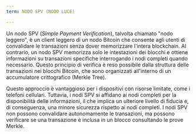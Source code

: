 ```yaml
---
term: NODO SPV (NODO LUCE)

---
```

Un nodo SPV (*Simple Payment Verification*), talvolta chiamato "nodo leggero", è un client leggero di un nodo Bitcoin che consente agli utenti di convalidare le transazioni senza dover memorizzare l'intera blockchain. Al contrario, un nodo SPV memorizza solo le intestazioni dei blocchi e ottiene informazioni su transazioni specifiche interrogando i nodi completi quando necessario. Questo principio di verifica è reso possibile dalla struttura delle transazioni nei blocchi Bitcoin, che sono organizzati all'interno di un accumulatore crittografico (Merkle Tree).

Questo approccio è vantaggioso per i dispositivi con risorse limitate, come i telefoni cellulari. Tuttavia, i nodi SPV si affidano ai nodi completi per la disponibilità delle informazioni, il che implica un ulteriore livello di fiducia e, di conseguenza, una minore sicurezza rispetto ai nodi completi. I nodi SPV non possono convalidare autonomamente le transazioni, ma possono verificare se una transazione è inclusa in un blocco consultando le prove Merkle.